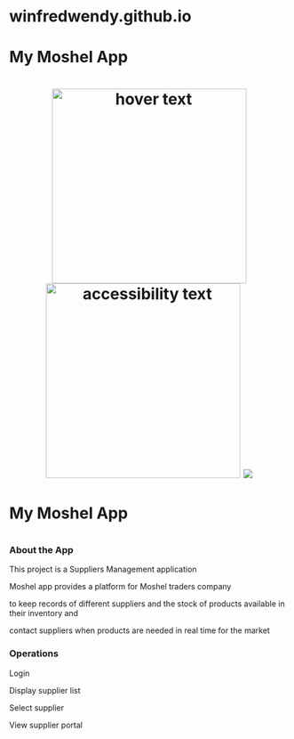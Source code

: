 # winfredwendy.github.io
<h1>My Moshel App<h1>
  <p align="center">
  <img src="[your_relative_path_here](https://th.bing.com/th/id/OIP.jcdRSWz-6fxrtd1d73fAvQHaEh?pid=ImgDet&rs=1)" width="350" title="hover text">
  <img src="your_relative_path_here_number_2_large_name" width="350" alt="accessibility text">
    <img src="[[url](https://th.bing.com/th/id/OIP.jcdRSWz-6fxrtd1d73fAvQHaEh?pid=ImgDet&rs=1)](https://th.bing.com/th/id/OIP.jcdRSWz-6fxrtd1d73fAvQHaEh?pid=ImgDet&rs=1)">
</p>
<html>
  <h1>My Moshel App<h1>
  <h3>About the App</h3>
  <p>This project is a Suppliers Management application</p>
  <p>Moshel app provides a platform for Moshel traders company </p>
  <p>to keep records of different suppliers and the stock of products available in their inventory and </p>
  <p>contact suppliers when products are needed in real time for the market</p>
  
  <h3>Operations</h3>
  <p>Login</p>
  <p>Display supplier list</p>
  <p>Select supplier</p>
  <p>View supplier portal</p>
  <p></p>
  </html>
